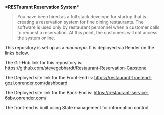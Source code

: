 **\***RESTaurant Reservation System**\***

> You have been hired as a full stack develope for startup that is creating a reservation system for fine dining restaurants.
> The software is used only by restaurant personnel when a customer calls to request a reservation.
> At this point, the customers will not access the system online.

This repository is set up as a _monorepo_. It is deployed via Render on the links below.

The Git-Hub link for this repository is:
https://github.com/stevegebhardt/Restaurant-Reservation-Capstone

The Deployed site link for the Front-End is:
https://restaurant-frontend-gozl.onrender.com/dashboard

The Deployed site link for the Back-End is:
https://restaurant-service-6sbv.onrender.com/

The front-end is built using State management for information control.
